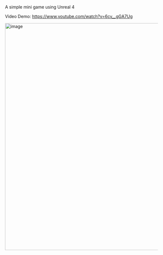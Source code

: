 
A simple mini game using Unreal 4

Video Demo: https://www.youtube.com/watch?v=6cv__gGA7Ug

<img width="749" alt="image" src="https://github.com/azer89/Unreal_Tank/assets/790432/c5c61872-2675-4c6b-a487-71742b523d0a">

